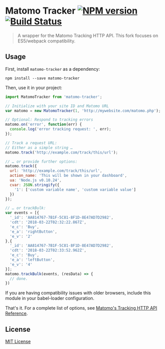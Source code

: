 # Matomo Tracker [![NPM version][npm-image]][npm-url] [![Build Status][travis-image]][travis-url]

> A wrapper for the Matomo Tracking HTTP API.
> This fork focuses on ES5/webpack compatibility.

## Usage

First, install `matomo-tracker` as a dependency:

```shell
npm install --save matomo-tracker
```

Then, use it in your project:

```javascript
import MatomoTracker from 'matomo-tracker';

// Initialize with your site ID and Matomo URL
var matomo = new MatomoTracker(1, 'http://mywebsite.com/matomo.php');

// Optional: Respond to tracking errors
matomo.on('error', function(err) {
  console.log('error tracking request: ', err);
});

// Track a request URL:
// Either as a simple string …
matomo.track('http://example.com/track/this/url');

// … or provide further options:
matomo.track({
  url: 'http://example.com/track/this/url',
  action_name: 'This will be shown in your dashboard',
  ua: 'Node.js v0.10.24',
  cvar: JSON.stringify({
    '1': ['custom variable name', 'custom variable value']
  })
});

// … or trackBulk:
var events = [{
  '_id': 'AA814767-7B1F-5C81-8F1D-8E47AD7D2982',
  'cdt': '2018-03-22T02:32:22.867Z',
  'e_c': 'Buy',
  'e_a': 'rightButton',
  'e_v': '2'
},{
  '_id': 'AA814767-7B1F-5C81-8F1D-8E47AD7D2982',
  'cdt': '2018-03-22T02:33:52.962Z',
  'e_c': 'Buy',
  'e_a': 'leftButton',
  'e_v': '4'
}];
matomo.trackBulk(events, (resData) => {
  // done.
})
```

If you are having compatibility issues with older browsers, include this module in your babel-loader configuration.

That's it. For a complete list of options, see [Matomo's Tracking HTTP API Reference](https://developer.matomo.org/api-reference/tracking-api).


## License

[MIT License](http://en.wikipedia.org/wiki/MIT_License)

[npm-url]: https://npmjs.org/package/matomo-tracker
[npm-image]: https://img.shields.io/npm/v/matomo-tracker.svg

[travis-url]: https://travis-ci.org/matomo-org/matomo-nodejs-tracker
[travis-image]: https://img.shields.io/travis/matomo-org/matomo-nodejs-tracker.svg
